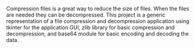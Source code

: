 Compression files is a great way to reduce the size of files. When the files are needed they can be decompressed.
This project is a generic representation of a file compression and decompression application using tkinter for the application GUI, zlib library for basic compression and decompression, and base64 module for basic encoding and decoding the data.
